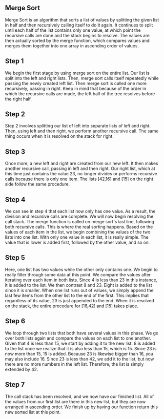 ## Merge Sort

Merge Sort is an algorithm that sorts a list of values by splitting the given list in half and then recursively calling itself to do it again. It continues to split until each half of the list contains only one value, at which point the recursive calls are done and the stack begins to resolve. The values are then actually sorted by the merge function, which compares values and merges them together into one array in ascending order of values.


## Step 1
We begin the first stage by using merge sort on the entire list. Our list is split into the left and right lists. Then, merge sort calls itself repeatedly while passing the newly created left list. Then merge sort is called one more recursively, passing in right. Keep in mind that because of the order in which the recursive calls are made, the left half of the tree resolves before the right half.


## Step 2

Step 2 involves splitting our list of left into separate lists of left and right. Then, using left and then right, we perform another recursive call. The same thing occurs when it is resolved on the stack for right.

## Step 3

Once more, a new left and right are created from our new left. It then makes another recursive call, passing in left and then right. Our right list, which at this time just contains the value 23, no longer divides or performs recursive calls because there is only one item. The lists [42,16] and [15] on the right side follow the same procedure.


## Step 4

We can see in step 4 that each list now only has one value. As a result, the division and recursive calls are complete. We will now begin resolving the call stack. The merge function is called on merge sort's last line, following both recursive calls. This is where the real sorting happens. Based on the values of each item in the list, we begin combining the values of the two lists into one list. With only one value in each list, it is really simple. The value that is lower is added first, followed by the other value, and so on.


## Step 5

Here, one list has two values while the other only contains one. We begin to really filter through some data at this point. We compare the values after iterating over each item in both lists. Since 4 is less than 23 in this instance, it is added to the list. We then contrast 8 and 23. Eight is added to the list since it is smaller. When one list runs out of values, we simply append the last few items from the other list to the end of the first. This implies that regardless of its value, 23 is just appended to the end. When it is resolved on the stack, the entire procedure for [16,42] and [15] takes place.

## Step 6

We loop through two lists that both have several values in this phase. We go over both lists again and compare the values on each list to one another. Given that 4 is less than 15, we start by adding it to the new list. 8 is added to the list once we realize that it is also less than 15, which is 15. Since 23 is now more than 15, 15 is added. Because 23 is likewise bigger than 16, you may also include 16. Since 23 is less than 42, we add it to the list, but now there are no more numbers in the left list. Therefore, the list is simply extended by 42.


## Step 7

The call stack has been resolved, and we now have our finished list. All of the values from our first list are there in this new list, but they are now arranged in ascending order. We finish up by having our function return this new sorted list at this point.

